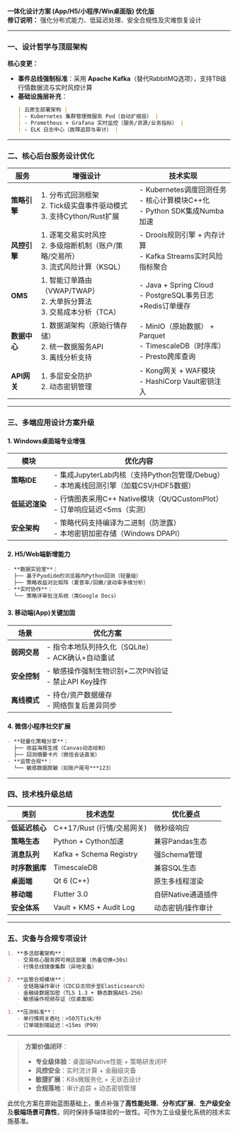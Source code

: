 **一体化设计方案 (App/H5/小程序/Win桌面版) 优化版**  
**修订说明：** 强化分布式能力、低延迟处理、安全合规性及灾难恢复设计  

---

### **一、设计哲学与顶层架构**  
**核心变更：**  
- **事件总线强制标准**：采用 **Apache Kafka**（替代RabbitMQ选项），支持TB级行情数据流与实时风控计算  
- **基础设施层补充**：  
  ```markdown
  | 云原生部署架构 |  
  | - Kubernetes 集群管理微服务 Pod（自动扩缩容） |  
  | - Prometheus + Grafana 实时监控（服务/资源/业务指标） |  
  | - ELK 日志中心（故障追踪与审计） |  
  ```

---

### **二、核心后台服务设计优化**  
| **服务**         | **增强设计** | **技术实现** |  
|------------------|-------------|-------------|  
| **策略引擎**     | 1. 分布式回测框架<br>2. Tick级实盘事件驱动模式<br>3. 支持Cython/Rust扩展 | - Kubernetes调度回测任务<br>- 核心计算模块C++化<br>- Python SDK集成Numba加速 |  
| **风控引擎**     | 1. 逐笔交易实时风控<br>2. 多级熔断机制（账户/策略/交易所）<br>3. 流式风险计算（KSQL） | - Drools规则引擎 + 内存计算<br>- Kafka Streams实时风险指标聚合 |  
| **OMS**          | 1. 智能订单路由（VWAP/TWAP）<br>2. 大单拆分算法<br>3. 交易成本分析（TCA） | - Java + Spring Cloud<br>- PostgreSQL事务日志+Redis订单缓存 |  
| **数据中心**     | 1. 数据湖架构（原始行情存储）<br>2. 统一数据服务API<br>3. 离线分析支持 | - MinIO（原始数据） + Parquet<br>- TimescaleDB（时序库）<br>- Presto跨库查询 |  
| **API网关**      | 1. 多层安全防护<br>2. 动态密钥管理 | - Kong网关 + WAF模块<br>- HashiCorp Vault密钥注入 |  

---

### **三、多端应用设计方案升级**  
#### **1. Windows桌面端专业增强**  
| **模块**       | **优化内容** |  
|----------------|-------------|  
| **策略IDE**    | - 集成JupyterLab内核（支持Python包管理/Debug）<br>- 本地离线回测引擎（加载CSV/HDF5数据） |  
| **低延迟渲染** | - 行情图表采用C++ Native模块（Qt/QCustomPlot）<br>- 订单响应延迟<5ms（实测） |  
| **安全架构**   | - 策略代码支持编译为二进制（防泄露）<br>- 本地密钥加密存储（Windows DPAPI） |  

#### **2. H5/Web端新增能力**  
```markdown
- **数据实验室**：  
  ├── 基于Pyodide的浏览器内Python回测（轻量级）  
  ├── 策略收益对比矩阵（夏普率/回撤/波动率多维分析）  
- **实时协作**：  
  └── 策略评审批注系统（类Google Docs）  
```

#### **3. 移动端(App)关键加固**  
| **场景**   | **优化方案** |  
|------------|-------------|  
| **弱网交易** | - 指令本地队列持久化（SQLite）<br>- ACK确认+自动重试 |  
| **安全控制** | - 敏感操作强制生物识别+二次PIN验证<br>- 禁止API Key操作 |  
| **离线模式** | - 持仓/资产数据缓存<br>- 网络恢复后差异同步 |  

#### **4. 微信小程序社交扩展**  
```markdown
- **轻量化策略分享**：  
  ├── 收益海报生成（Canvas动态绘制）  
  ├── 回测摘要卡片（微信会话直发）  
- **监管合规**：  
  └── 敏感数据脱敏（如账户尾号***123）  
```

---

### **四、技术栈升级总结**  
| **类别**       | **技术选型**                  | **优化要点** |  
|----------------|-----------------------------|-------------|  
| **低延迟核心** | C++17/Rust (行情/交易网关)    | 微秒级响应   |  
| **策略生态**   | Python + Cython加速          | 兼容Pandas生态 |  
| **消息队列**   | Kafka + Schema Registry      | 强Schema管理   |  
| **时序数据库** | TimescaleDB                  | 兼容SQL生态    |  
| **桌面端**     | Qt 6 (C++)                   | 原生多线程渲染 |  
| **移动端**     | Flutter 3.0                  | 自研Native通道插件 |  
| **安全体系**   | Vault + KMS + Audit Log      | 动态密钥/操作审计 |  

---

### **五、灾备与合规专项设计**  
```markdown
1. **多活部署架构**：  
   - 交易核心服务跨可用区部署（热备切换<30s）  
   - 行情总线镜像集群（异地灾备）  

2. **监管合规模块**：  
   - 全链路操作审计（CDC日志同步至Elasticsearch）  
   - 金融级数据加密（TLS 1.3 + 静态数据AES-256）  
   - 敏感操作视频存证（仅桌面端）  

3. **压测标准**：  
   - 单行情网关吞吐：>50万Tick/秒  
   - 订单端到端延迟：<15ms（P99）  
```

---

> **方案价值闭环**：  
> - **专业级体验**：桌面端Native性能 + 策略研发闭环  
> - **风控安全**：实时流计算 + 金融级灾备  
> - **敏捷扩展**：K8s微服务化 + 无状态设计  
> - **合规落地**：审计追踪 + 动态密钥管理  

此优化方案在原始蓝图基础上，重点补强了**高性能处理**、**分布式扩展**、**生产级安全**及**极端场景可靠性**，同时保持多端体验的一致性。可作为工业级量化系统的技术实施基准。